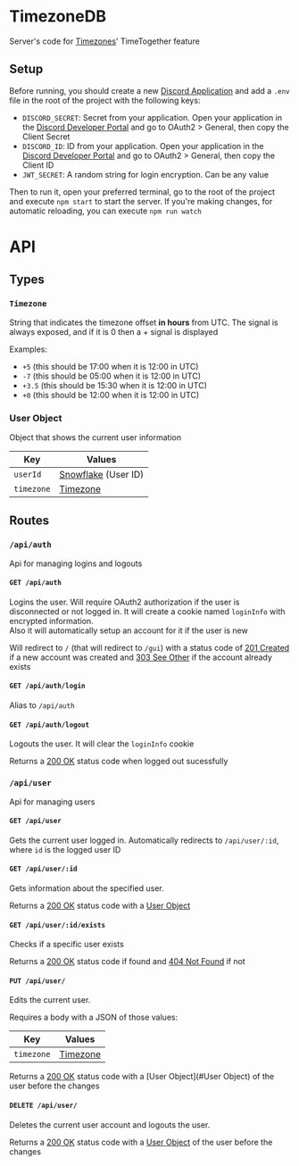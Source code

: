 # TimezoneDB

Server's code for [Timezones](https://github.com/abUwUser/BDPlugins/tree/main/plugins/Fuses)' TimeTogether feature



## Setup

Before running, you should create a new [Discord Application](https://discord.com/developers/applications) and add a `.env` file in the root of the project with the following keys:

* `DISCORD_SECRET`: Secret from your application. Open your application in the [Discord Developer Portal](https://discord.com/developers/applications) and go to OAuth2 > General, then copy the Client Secret
* `DISCORD_ID`: ID from your application. Open your application in the [Discord Developer Portal](https://discord.com/developers/applications) and go to OAuth2 > General, then copy the Client ID
* `JWT_SECRET`: A random string for login encryption. Can be any value

Then to run it, open your preferred terminal, go to the root of the project and execute `npm start` to start the server. If you're making changes, for automatic reloading, you can execute `npm run watch`



# API

## Types

### `Timezone`

String that indicates the timezone offset **in hours** from UTC. The signal is always exposed, and if it is 0 then a + signal is displayed

Examples:

* `+5` (this should be 17:00 when it is 12:00 in UTC)
* `-7` (this should be 05:00 when it is 12:00 in UTC)
* `+3.5` (this should be 15:30 when it is 12:00 in UTC)
* `+0` (this should be 12:00 when it is 12:00 in UTC)



### User Object

Object that shows the current user information

| Key        | Values                                                       |
| ---------- | ------------------------------------------------------------ |
| `userId`   | [Snowflake](https://discord.com/developers/docs/reference#snowflakes) (User ID) |
| `timezone` | [Timezone](#Timezone)                                        |



## Routes

### `/api/auth`
Api for managing logins and logouts



#### `GET /api/auth`
Logins the user. Will require OAuth2 authorization if the user is disconnected or not logged in. It will create a cookie named `loginInfo` with encrypted information.<br />
Also it will automatically setup an account for it if the user is new

Will redirect to `/` (that will redirect to `/gui`) with a status code of [201 Created](https://httpstatuses.com/201) if a new account was created and [303 See Other](https://httpstatuses.com/303) if the account already exists



#### `GET /api/auth/login` 
Alias to `/api/auth`



#### `GET /api/auth/logout` 
Logouts the user. It will clear the `loginInfo` cookie

Returns a [200 OK](https://httpstatuses.com/200) status code when logged out sucessfully






### `/api/user` 
Api for managing users



#### `GET /api/user`
Gets the current user logged in. Automatically redirects to `/api/user/:id`, where `id` is the logged user ID



#### `GET /api/user/:id`
Gets information about the specified user.

Returns a [200 OK](https://httpstatuses.com/200) status code with a [User Object](#user-object)



#### `GET /api/user/:id/exists`

Checks if a specific user exists

Returns a [200 OK](https://httpstatuses.com/200) status code if found and [404 Not Found](https://httpstatuses.com/404) if not



#### `PUT /api/user/`

Edits the current user.

Requires a body with a JSON of those values:

| Key        | Values                |
| ---------- | --------------------- |
| `timezone` | [Timezone](#Timezone) |

Returns a [200 OK](https://httpstatuses.com/200) status code with a [User Object](#User Object) of the user before the changes



#### `DELETE /api/user/`

Deletes the current user account and logouts the user.

Returns a [200 OK](https://httpstatuses.com/200) status code with a [User Object](#user-object) of the user before the changes